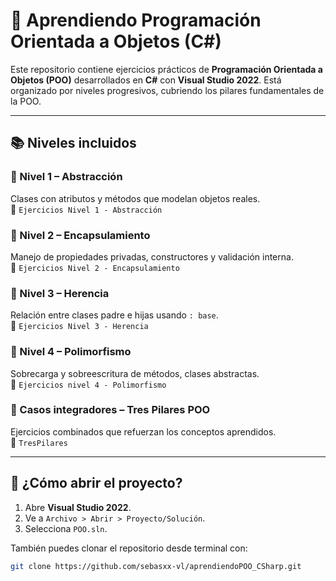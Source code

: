 # 🧠 Aprendiendo Programación Orientada a Objetos (C#)

Este repositorio contiene ejercicios prácticos de **Programación Orientada a Objetos (POO)** desarrollados en **C#** con **Visual Studio 2022**. Está organizado por niveles progresivos, cubriendo los pilares fundamentales de la POO.

---

## 📚 Niveles incluidos

### 🔹 Nivel 1 – Abstracción
Clases con atributos y métodos que modelan objetos reales.  
📁 `Ejercicios Nivel 1 - Abstracción`

### 🔹 Nivel 2 – Encapsulamiento
Manejo de propiedades privadas, constructores y validación interna.  
📁 `Ejercicios Nivel 2 - Encapsulamiento`

### 🔹 Nivel 3 – Herencia
Relación entre clases padre e hijas usando `: base`.  
📁 `Ejercicios Nivel 3 - Herencia`

### 🔹 Nivel 4 – Polimorfismo
Sobrecarga y sobreescritura de métodos, clases abstractas.  
📁 `Ejercicios nivel 4 - Polimorfismo`

### 🔹 Casos integradores – Tres Pilares POO
Ejercicios combinados que refuerzan los conceptos aprendidos.  
📁 `TresPilares`

---

## 🚀 ¿Cómo abrir el proyecto?

1. Abre **Visual Studio 2022**.
2. Ve a `Archivo > Abrir > Proyecto/Solución`.
3. Selecciona `POO.sln`.

También puedes clonar el repositorio desde terminal con:

```bash
git clone https://github.com/sebasxx-vl/aprendiendoPOO_CSharp.git
